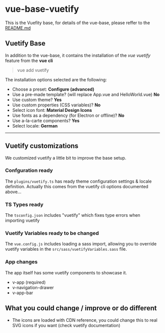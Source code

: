 # vue-base-vuetify

This is the Vuefity base, for details of the vue-base, please reffer to the [README.md](./README.md)

## Vuetify Base

In addition to the vue-base, it contains the installation of the *vue vuetify* feature from the **vue cli**

> vue add vuetify

The installation options selected are the following:

* Choose a preset: **Configure (advanced)**
* Use a pre-made template? (will replace App.vue and HelloWorld.vue) **No**
* Use custom theme? **Yes**
* Use custom properties (CSS variables)? **No**
* Select icon font: **Material Design Icons**
* Use fonts as a dependency (for Electron or offline)? **No**
* Use a-la-carte components? **Yes**
* Select locale: **German**

----

## Vuetify customizations

We customized vuetify a little bit to improve the base setup.

### Confguration ready

The `plugins/vuetify.ts` has ready theme configuration settings & locale definition. Actually this comes from the vuetify cli options documented above...

### TS Types ready

The `tsconfig.json` includes "vuetify" which fixes type errors when importing vuetify

### Vuetify Variables ready to be changed

The `vue.config.js` includes loading a sass import, allowing you to override vuetify variables in the `src/sass/vuetifyVariables.sass` file.

### App changes

The app itself has some vuetify components to showcase it.

* v-app (required)
* v-navigation-drawer
* v-app-bar

## What you could change / improve or do different

* The icons are loaded with CDN reference, you could change this to real SVG icons if you want (check vuetify documentation)
